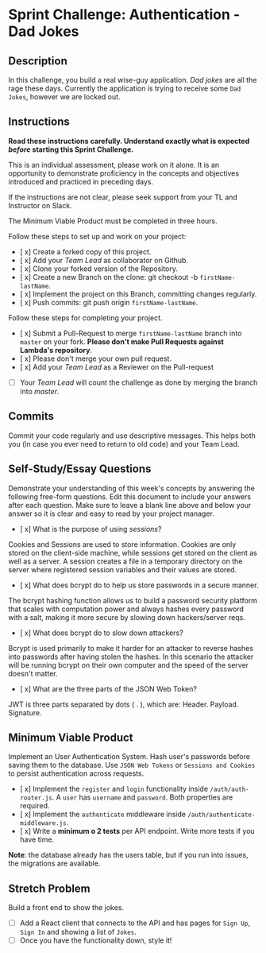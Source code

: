 # Sprint Challenge: Authentication - Dad Jokes

## Description

In this challenge, you build a real wise-guy application. _Dad jokes_ are all the rage these days. Currently the application is trying to receive some `Dad Jokes`, however we are locked out.

## Instructions

**Read these instructions carefully. Understand exactly what is expected _before_ starting this Sprint Challenge.**

This is an individual assessment, please work on it alone. It is an opportunity to demonstrate proficiency in the concepts and objectives introduced and practiced in preceding days.

If the instructions are not clear, please seek support from your TL and Instructor on Slack.

The Minimum Viable Product must be completed in three hours.

Follow these steps to set up and work on your project:

- [ x] Create a forked copy of this project.
- [ x] Add your _Team Lead_ as collaborator on Github.
- [ x] Clone your forked version of the Repository.
- [ x] Create a new Branch on the clone: git checkout -b `firstName-lastName`.
- [ x] Implement the project on this Branch, committing changes regularly.
- [ x] Push commits: git push origin `firstName-lastName`.

Follow these steps for completing your project.

- [ x] Submit a Pull-Request to merge `firstName-lastName` branch into `master` on your fork. **Please don't make Pull Requests against Lambda's repository**.
- [ x] Please don't merge your own pull request.
- [ x] Add your _Team Lead_ as a Reviewer on the Pull-request
- [ ] Your _Team Lead_ will count the challenge as done by merging the branch into _master_.

## Commits

Commit your code regularly and use descriptive messages. This helps both you (in case you ever need to return to old code) and your Team Lead.

## Self-Study/Essay Questions

Demonstrate your understanding of this week's concepts by answering the following free-form questions. Edit this document to include your answers after each question. Make sure to leave a blank line above and below your answer so it is clear and easy to read by your project manager.

- [ x] What is the purpose of using _sessions_?

Cookies and Sessions are used to store information. Cookies are only stored on the client-side machine, while sessions get stored on the client as well as a server. A session creates a file in a temporary directory on the server where registered session variables and their values are stored.

- [ x] What does bcrypt do to help us store passwords in a secure manner.

The bcrypt hashing function allows us to build a password security platform that scales with computation power and always hashes every password with a salt, making it more secure by slowing down hackers/server reqs.

- [ x] What does bcrypt do to slow down attackers?

Bcrypt is used primarily to make it harder for an attacker to reverse hashes into passwords after having stolen the hashes. In this scenario the attacker will be running bcrypt on their own computer and the speed of the server doesn't matter.

- [ x] What are the three parts of the JSON Web Token?

JWT is three parts separated by dots ( . ), which are: Header. Payload. Signature.

## Minimum Viable Product

Implement an User Authentication System. Hash user's passwords before saving them to the database. Use `JSON Web Tokens` or `Sessions and Cookies` to persist authentication across requests.

- [ x] Implement the `register` and `login` functionality inside `/auth/auth-router.js`. A `user` has `username` and `password`. Both properties are required.
- [ x] Implement the `authenticate` middleware inside `/auth/authenticate-middleware.js`.
- [ x] Write a **minimum o 2 tests** per API endpoint. Write more tests if you have time.

**Note**: the database already has the users table, but if you run into issues, the migrations are available.

## Stretch Problem

Build a front end to show the jokes.

- [ ] Add a React client that connects to the API and has pages for `Sign Up`, `Sign In` and showing a list of `Jokes`.
- [ ] Once you have the functionality down, style it!
